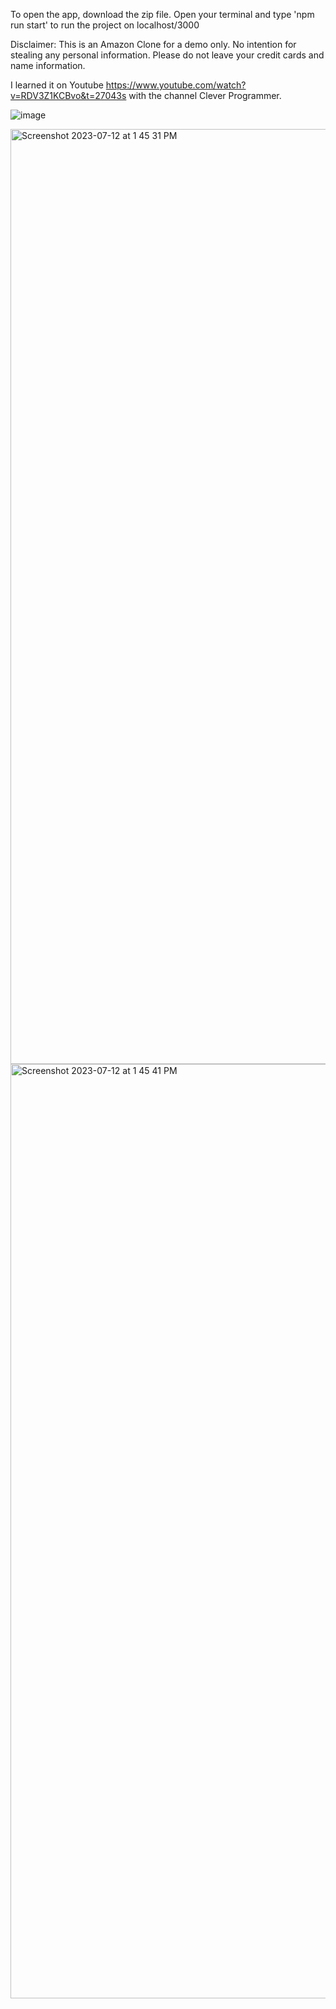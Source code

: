 To open the app, download the zip file. Open your terminal and type 'npm run start' to run the project on localhost/3000

Disclaimer: This is an Amazon Clone for a demo only. No intention for stealing any personal information. Please do not leave your credit cards and name information.

I learned it on Youtube https://www.youtube.com/watch?v=RDV3Z1KCBvo&t=27043s with the channel Clever Programmer.

![image](https://github.com/Chilam-Yim/Amazon_Clone/assets/101900770/faf984a7-3f62-4c7e-82f6-a7211b83eed6)

<img width="1496" alt="Screenshot 2023-07-12 at 1 45 31 PM" src="https://github.com/Chilam-Yim/Amazon_Clone/assets/101900770/89f43f84-ef1d-4491-93e0-03aef8b5c3c4">
<img width="1495" alt="Screenshot 2023-07-12 at 1 45 41 PM" src="https://github.com/Chilam-Yim/Amazon_Clone/assets/101900770/27b4b720-8970-4873-96ea-35ff106c454b">
